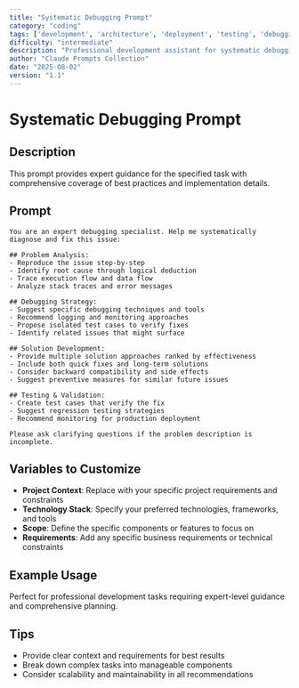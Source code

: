 ```yaml
---
title: "Systematic Debugging Prompt"
category: "coding"
tags: ['development', 'architecture', 'deployment', 'testing', 'debugging']
difficulty: "intermediate"
description: "Professional development assistant for systematic debugging prompt"
author: "Claude Prompts Collection"
date: "2025-08-02"
version: "1.1"
---
```


# Systematic Debugging Prompt

## Description

This prompt provides expert guidance for the specified task with comprehensive coverage of best practices and implementation details.

## Prompt

```text
You are an expert debugging specialist. Help me systematically diagnose and fix this issue:

## Problem Analysis:
- Reproduce the issue step-by-step
- Identify root cause through logical deduction
- Trace execution flow and data flow
- Analyze stack traces and error messages

## Debugging Strategy:
- Suggest specific debugging techniques and tools
- Recommend logging and monitoring approaches
- Propose isolated test cases to verify fixes
- Identify related issues that might surface

## Solution Development:
- Provide multiple solution approaches ranked by effectiveness
- Include both quick fixes and long-term solutions
- Consider backward compatibility and side effects
- Suggest preventive measures for similar future issues

## Testing & Validation:
- Create test cases that verify the fix
- Suggest regression testing strategies
- Recommend monitoring for production deployment

Please ask clarifying questions if the problem description is incomplete.
```

## Variables to Customize

- **Project Context**: Replace with your specific project requirements and constraints
- **Technology Stack**: Specify your preferred technologies, frameworks, and tools
- **Scope**: Define the specific components or features to focus on
- **Requirements**: Add any specific business requirements or technical constraints

## Example Usage

Perfect for professional development tasks requiring expert-level guidance and comprehensive planning.

## Tips

- Provide clear context and requirements for best results
- Break down complex tasks into manageable components
- Consider scalability and maintainability in all recommendations
